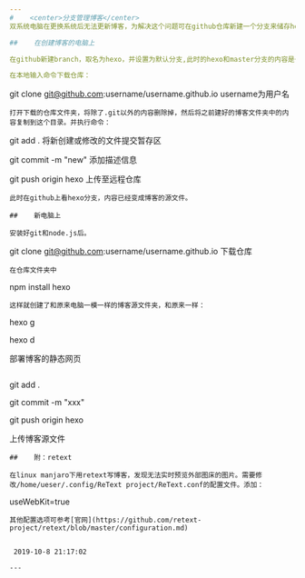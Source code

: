```yaml
---     
#    <center>分支管理博客</center>
双系统电脑在更换系统后无法更新博客，为解决这个问题可在github仓库新建一个分支来储存hexo的源文件，这样在切换电脑或者系统后能下载hexo的源文件方便的进行管理和更新。

##    在创建博客的电脑上

在github新建branch，取名为hexo，并设置为默认分支,此时的hexo和master分支的内容是一样的。

在本地输入命令下载仓库：
```
git clone git@github.com:username/username.github.io username为用户名
```
打开下载的仓库文件夹，将除了.git以外的内容删除掉，然后将之前建好的博客文件夹中的内容复制到这个目录。并执行命令：
```
git add .   将新创建或修改的文件提交暂存区

git commit -m "new"   添加描述信息

git push origin hexo  上传至远程仓库
```
此时在github上看hexo分支，内容已经变成博客的源文件。

##    新电脑上

安装好git和node.js后。

```
git clone git@github.com:username/username.github.io 下载仓库
```
在仓库文件夹中

```
npm install hexo
```
这样就创建了和原来电脑一模一样的博客源文件夹，和原来一样：
```
hexo g

hexo d

部署博客的静态网页
```
```
git add .

git commit -m "xxx"

git push origin hexo

上传博客源文件
```
##    附：retext

在linux manjaro下用retext写博客，发现无法实时预览外部图床的图片。需要修改/home/ueser/.config/ReText project/ReText.conf的配置文件。添加：
```
useWebKit=true
```
其他配置选项可参考[官网](https://github.com/retext-project/retext/blob/master/configuration.md)


 2019-10-8 21:17:02

---      
```

